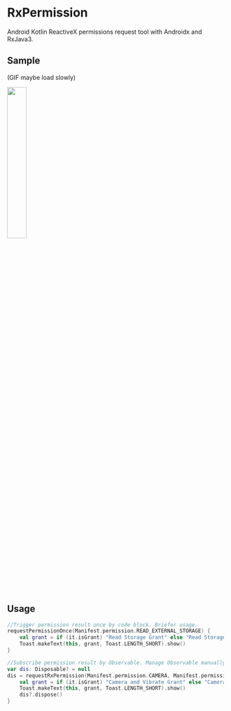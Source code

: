 # RxPermission
Android Kotlin ReactiveX permissions request tool with Androidx and RxJava3.

## Sample
(GIF maybe load slowly)

<img src="screenshot/sample.gif" width="30%" height="30%" />

## Usage
```kotlin
//Trigger permission result once by code block. Briefer usage.
requestPermissionOnce(Manifest.permission.READ_EXTERNAL_STORAGE) {
    val grant = if (it.isGrant) "Read Storage Grant" else "Read Storage NOT Grant"
    Toast.makeText(this, grant, Toast.LENGTH_SHORT).show()
}
```

```kotlin
//Subscribe permission result by Observable. Manage Observable manually.
var dis: Disposable? = null
dis = requestRxPermission(Manifest.permission.CAMERA, Manifest.permission.VIBRATE).subscribe {
    val grant = if (it.isGrant) "Camera and Vibrate Grant" else "Camera or Vibrate Grant"
    Toast.makeText(this, grant, Toast.LENGTH_SHORT).show()
    dis?.dispose()
}
```


